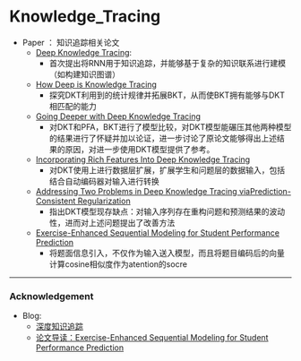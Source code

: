 # Knowledge_Tracing
- Paper ： 知识追踪相关论文
    - [Deep Knowledge Tracing](https://github.com/ZoeYuhan/Knowledge_Tracing/blob/master/Paper/deep%20Knowledge%20Tracing.pdf):
        - 首次提出将RNN用于知识追踪，并能够基于复杂的知识联系进行建模（如构建知识图谱）
    -  [How Deep is Knowledge Tracing](https://github.com/ZoeYuhan/Knowledge_Tracing/blob/master/Paper/How%20Deep%20is%20Knowledge%20Tracing%3F.pdf)
        - 探究DKT利用到的统计规律并拓展BKT，从而使BKT拥有能够与DKT相匹配的能力
    - [Going Deeper with Deep Knowledge Tracing](https://github.com/ZoeYuhan/Knowledge_Tracing/blob/master/Paper/Going%20Deeper%20with%20Deep%20Knowledge%20Tracing%20.pdf)
        - 对DKT和PFA，BKT进行了模型比较，对DKT模型能碾压其他两种模型的结果进行了怀疑并加以论证，进一步讨论了原论文能够得出上述结果的原因，对进一步使用DKT模型提供了参考。
    - [Incorporating Rich Features Into Deep Knowledge Tracing](https://github.com/ZoeYuhan/Knowledge_Tracing/blob/master/Paper/Incorporating%20rich%20features%20into%20Deep%20knowledge%20tracing.pdf)
        - 对DKT使用上进行数据层扩展，扩展学生和问题层的数据输入，包括结合自动编码器对输入进行转换
    - [Addressing Two Problems in Deep Knowledge Tracing viaPrediction-Consistent Regularization](https://github.com/ZoeYuhan/Knowledge_Tracing/blob/master/Paper/Addressing%20Two%20Problems%20in%20Deep%20Knowledge%20Tracing%20via%20Prediction-Consistent%20Regularization.pdf)
        - 指出DKT模型现存缺点：对输入序列存在重构问题和预测结果的波动性，进而对上述问题提出了改善方法
    - [Exercise-Enhanced Sequential Modeling for Student Performance Prediction](https://github.com/ZoeYuhan/Knowledge_Tracing/blob/master/Paper/Exercise-Enhanced%20Sequential%20Modeling%20for%20Student%20Performance%20Prediction.pdf)
        - 将题面信息引入，不仅作为输入送入模型，而且将题目编码后的向量计算cosine相似度作为atention的socre
        
----
### Acknowledgement
- Blog:
    - [深度知识追踪](https://blog.csdn.net/Zoe_Su/article/details/84481651)
    - [论文导读：Exercise-Enhanced Sequential Modeling for Student Performance Prediction](https://blog.csdn.net/Zoe_Su/article/details/84566409)